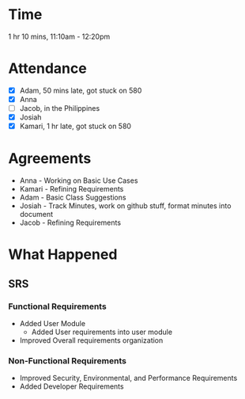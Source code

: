 # Time
1 hr 10 mins, 11:10am - 12:20pm 

# Attendance
- [x] Adam, 50 mins late, got stuck on 580
- [x] Anna
- [ ] Jacob, in the Philippines
- [x] Josiah
- [x] Kamari, 1 hr late, got stuck on 580

# Agreements
- Anna - Working on Basic Use Cases
- Kamari - Refining Requirements
- Adam - Basic Class Suggestions
- Josiah - Track Minutes, work on github stuff, format minutes into document
- Jacob - Refining Requirements

# What Happened

## SRS
### Functional Requirements 
- Added User Module
    - Added User requirements into user module
- Improved Overall requirements organization

### Non-Functional Requirements
- Improved Security, Environmental, and Performance Requirements
- Added Developer Requirements
